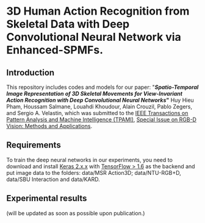 # 3D Human Action Recognition from Skeletal Data with Deep Convolutional Neural Network via Enhanced-SPMFs.

## Introduction

This repository includes codes and models for our paper: "**_Spatio-Temporal Image Representation of 3D Skeletal Movements for View-Invariant Action Recognition with Deep Convolutional Neural Networks_"** Huy Hieu Pham, Houssam Salmane, Louahdi Khoudour, Alain Crouzil, Pablo Zegers, and Sergio A. Velastin, which was submitted to the [IEEE Transactions on Pattern Analysis and Machine Intelligence (TPAMI)](https://www.computer.org/web/tpami), [Special Issue on RGB-D Vision: Methods and Applications](http://yulanguo.me/pami.html).


## Requirements

To train the deep neural networks in our experiments, you need to download and install [Keras 2.x.x](https://keras.io/) with [TensorFlow > 1.6](https://www.tensorflow.org/) as the backend and put image data to the folders: data/MSR Action3D; data/NTU-RGB+D, data/SBU Interaction and data/KARD. 

## Experimental results

(will be updated as soon as possible upon publication.)
